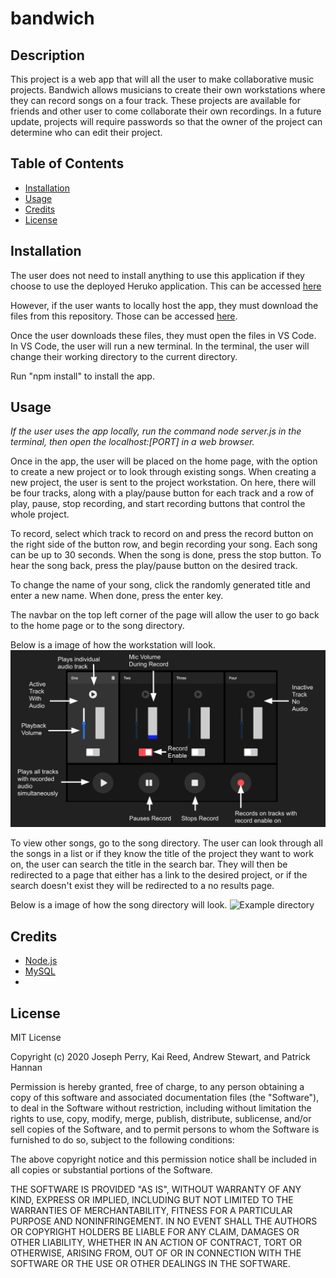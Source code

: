 # bandwich

## Description 

This project is a web app that will all the user to make collaborative music projects. Bandwich allows musicians to create their own workstations where they can record songs on a four track. These projects are available for friends and other user to come collaborate their own recordings. In a future update, projects will require passwords so that the owner of the project can determine who can edit their project.


## Table of Contents

* [Installation](#installation)
* [Usage](#usage)
* [Credits](#credits)
* [License](#license)


## Installation
The user does not need to install anything to use this application if they choose to use the deployed Heruko application. This can be accessed [here](https://bandwich-app.herokuapp.com/)

However, if the user wants to locally host the app, they must download the files from this repository. Those can be accessed [here](https://github.com/dgtlctzn/bandwich).

Once the user downloads these files, they must open the files in VS Code. In VS Code, the user will run a new terminal. In the terminal, the user will change their working directory to the current directory. 

Run "npm install" to install the app.


## Usage 
*If the user uses the app locally, run the command node server.js in the terminal, then open the localhost:[PORT] in a web browser.* 

Once in the app, the user will be placed on the home page, with the option to create a new project or to look through existing songs. When creating a new project, the user is sent to the project workstation. On here, there will be four tracks, along with a play/pause button for each track and a row of play, pause, stop recording, and start recording buttons that control the whole project. 

To record, select which track to record on and press the record button on the right side of the button row, and begin recording your song. Each song can be up to 30 seconds. When the song is done, press the stop button. To hear the song back, press the play/pause button on the desired track.

To change the name of your song, click the randomly generated title and enter a new name. When done, press the enter key.

The navbar on the top left corner of the page will allow the user to go back to the home page or to the song directory. 

Below is a image of how the workstation will look.
![Example workstation](./public/img/workstation.png)

To view other songs, go to the song directory. The user can look through all the songs in a list or if they know the title of the project they want to work on, the user can search the title in the search bar. They will then be redirected to a page that either has a link to the desired project, or if the search doesn't exist they will be redirected to a no results page.

Below is a image of how the song directory will look.
![Example directory]()


## Credits

* [Node.js](https://nodejs.org/en/)
* [MySQL](https://www.npmjs.com/package/mysql)
* []()


## License

MIT License

Copyright (c) 2020 Joseph Perry, Kai Reed, Andrew Stewart, and Patrick Hannan

Permission is hereby granted, free of charge, to any person obtaining a copy of this software and associated documentation files (the "Software"), to deal in the Software without restriction, including without limitation the rights to use, copy, modify, merge, publish, distribute, sublicense, and/or sell copies of the Software, and to permit persons to whom the Software is furnished to do so, subject to the following conditions:

The above copyright notice and this permission notice shall be included in all copies or substantial portions of the Software.

THE SOFTWARE IS PROVIDED "AS IS", WITHOUT WARRANTY OF ANY KIND, EXPRESS OR IMPLIED, INCLUDING BUT NOT LIMITED TO THE WARRANTIES OF MERCHANTABILITY, FITNESS FOR A PARTICULAR PURPOSE AND NONINFRINGEMENT. IN NO EVENT SHALL THE AUTHORS OR COPYRIGHT HOLDERS BE LIABLE FOR ANY CLAIM, DAMAGES OR OTHER LIABILITY, WHETHER IN AN ACTION OF CONTRACT, TORT OR OTHERWISE, ARISING FROM, OUT OF OR IN CONNECTION WITH THE SOFTWARE OR THE USE OR OTHER DEALINGS IN THE SOFTWARE.